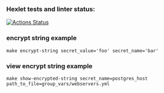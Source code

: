 ### Hexlet tests and linter status:
[![Actions Status](https://github.com/Muz4k/devops-for-programmers-project-lvl2/workflows/hexlet-check/badge.svg)](https://github.com/Muz4k/devops-for-programmers-project-lvl2/actions)


### encrypt string example
```
make encrypt-string secret_value='foo' secret_name='bar'
```

### view encrypt string example
```
make show-encrypted-string secret_name=postgres_host path_to_file=group_vars/webservers.yml
```